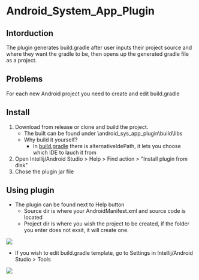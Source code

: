 # Android_System_App_Plugin
## Intorduction
The plugin generates build.gradle after user inputs their project source and where they want the gradle to be, then opens up the generated gradle file as a project.
## Problems
For each new Android project you need to create and edit build.gradle
## Install
1. Download from release or clone and build the project.
   * The built can be found under \android_sys_app_plugin\build\libs
   * Why build it yourself? 
      * In [build.gradle](https://github.com/Alwin-Lin/Android_System_App_Plugin/blob/ae6c056a9ce599a36c8b1984ede57f5c63642a79/build.gradle#L31) there is alternativeIdePath, it lets you choose which IDE to lauch it from
2. Open Intellij/Android Studio > Help > Find action > "Install plugin from disk"
3. Chose the plugin jar file
## Using plugin
- The plugin can be found next to Help button
  - Source dir is where your AndroidManifest.xml and source code is located
  - Project dir is where you wish the project to be created, if the folder you enter does not exsit, it will create one.

![](https://user-images.githubusercontent.com/22556115/87254708-4ea77a00-c439-11ea-9a52-22d972f971f2.png)

- If you wish to edit build.gradle template, go to Settings in Intellij/Android Studio > Tools

![](https://user-images.githubusercontent.com/22556115/87254709-4f401080-c439-11ea-82a3-e7034527596e.png)
